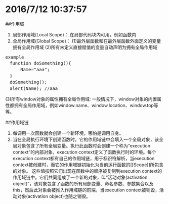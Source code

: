 # 2016/7/12 10:37:57 

##作用域
1. 局部作用域(Local Scope)：
在局部代码块内可用，例如函数内
2. 全局作用域(Global Scope)：
(1)最外层函数和在最外层函数外面定义的变量拥有全局作用域
(2)所有末定义直接赋值的变量自动声明为拥有全局作用域
<pre>example
　function doSomething(){
  　  Name="aaa";
　}
　doSomething(); 
　alert(Name); //aaa</pre>
(3)所有window对象的属性拥有全局作用域:
一般情况下，window对象的内置属性都拥有全局作用域，例如window.name、window.location、window.top等等。

##作用域链
1. 每调用一次函数就会创建一个新环境，哪怕是调用自身。
2. 当在全局执行环境下创建函数时，它的作用域链中会填入一个全局对象，该全局对象包含了所有全局变量。执行此函数时会创建一个称为“execution context”的内部对象，execution context定义了函数执行时的环境。每个execution context都有自己的作用域链，用于标识符解析，当execution context被创建时，而它的作用域链初始化为当前运行函数的[[Scope]]所包含的对象。
这些值按照它们出现在函数中的顺序被复制到execution context的作用域链中。它们共同组成了一个新的对象，叫“活动对象(activation object)”，该对象包含了函数的所有局部变量、命名参数、参数集合以及this，然后此对象会被推入作用域链的前端，当execution context被销毁，活动对象(activation object)也随之销毁。